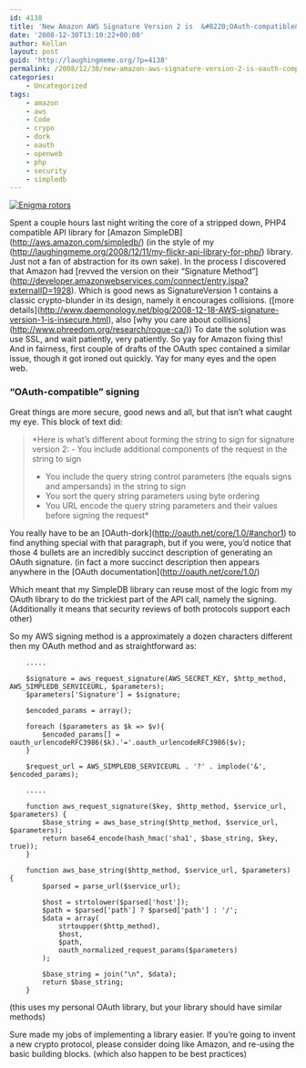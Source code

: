```yaml
---
id: 4138
title: 'New Amazon AWS Signature Version 2 is  &#8220;OAuth-compatible&#8221;'
date: '2008-12-30T13:10:22+00:00'
author: Kellan
layout: post
guid: 'http://laughingmeme.org/?p=4138'
permalink: /2008/12/30/new-amazon-aws-signature-version-2-is-oauth-compatible/
categories:
    - Uncategorized
tags:
    - amazon
    - aws
    - Code
    - crypo
    - dork
    - oauth
    - openweb
    - php
    - security
    - simpledb
---
```


[![Enigma rotors](http://farm2.static.flickr.com/1200/1397852047_3128ce06df.jpg)](http://www.flickr.com/photos/briannegus/1397852047/ "Enigma rotors by Brian Negus, on Flickr")

Spent a couple hours last night writing the core of a stripped down, PHP4 compatible API library for \[Amazon SimpleDB\](http://aws.amazon.com/simpledb/) (in the style of my (http://laughingmeme.org/2008/12/11/my-flickr-api-library-for-php/) library. Just not a fan of abstraction for its own sake). In the process I discovered that Amazon had \[revved the version on their “Signature Method”\](http://developer.amazonwebservices.com/connect/entry.jspa?externalID=1928). Which is good news as SignatureVersion 1 contains a classic crypto-blunder in its design, namely it encourages collisions. (\[more details\](http://www.daemonology.net/blog/2008-12-18-AWS-signature-version-1-is-insecure.html), also \[why you care about collisions\](http://www.phreedom.org/research/rogue-ca/)) To date the solution was use SSL, and wait patiently, very patiently. So yay for Amazon fixing this! And in fairness, first couple of drafts of the OAuth spec contained a similar issue, though it got ironed out quickly. Yay for many eyes and the open web.

### “OAuth-compatible” signing

Great things are more secure, good news and all, but that isn’t what caught my eye. This block of text did:

> *Here is what’s different about forming the string to sign for signature version 2: - You include additional components of the request in the string to sign
> - You include the query string control parameters (the equals signs and ampersands) in the string to sign
> - You sort the query string parameters using byte ordering
> - You URL encode the query string parameters and their values before signing the request*

You really have to be an \[OAuth-dork\](http://oauth.net/core/1.0/#anchor1) to find anything special with that paragraph, but if you were, you’d notice that those 4 bullets are an incredibly succinct description of generating an OAuth signature. (in fact a more succinct description then appears anywhere in the \[OAuth documentation\](http://oauth.net/core/1.0/)

Which meant that my SimpleDB library can reuse most of the logic from my OAuth library to do the trickiest part of the API call, namely the signing. (Additionally it means that security reviews of both protocols support each other)

So my AWS signing method is a approximately a dozen characters different then my OAuth method and as straightforward as:

```
    .....

    $signature = aws_request_signature(AWS_SECRET_KEY, $http_method, AWS_SIMPLEDB_SERVICEURL, $parameters);
    $parameters['Signature'] = $signature;

    $encoded_params = array();

    foreach ($parameters as $k => $v){
        $encoded_params[] = oauth_urlencodeRFC3986($k).'='.oauth_urlencodeRFC3986($v);
    }

    $request_url = AWS_SIMPLEDB_SERVICEURL . '?' . implode('&', $encoded_params);

    .....

    function aws_request_signature($key, $http_method, $service_url, $parameters) {
        $base_string = aws_base_string($http_method, $service_url, $parameters);
        return base64_encode(hash_hmac('sha1', $base_string, $key, true));
    }

    function aws_base_string($http_method, $service_url, $parameters) {
        $parsed = parse_url($service_url);

        $host = strtolower($parsed['host']);
        $path = $parsed['path'] ? $parsed['path'] : '/';
        $data = array(
            strtoupper($http_method),
            $host,
            $path,
            oauth_normalized_request_params($parameters)
        );

        $base_string = join("\n", $data);
        return $base_string;
    }

```

(this uses my personal OAuth library, but your library should have similar methods)

Sure made my jobs of implementing a library easier. If you’re going to invent a new crypto protocol, please consider doing like Amazon, and re-using the basic building blocks. (which also happen to be best practices)